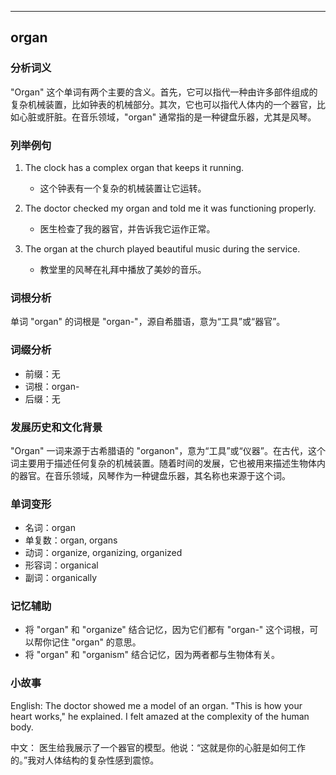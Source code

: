 
---------------
## organ
### 分析词义
"Organ" 这个单词有两个主要的含义。首先，它可以指代一种由许多部件组成的复杂机械装置，比如钟表的机械部分。其次，它也可以指代人体内的一个器官，比如心脏或肝脏。在音乐领域，"organ" 通常指的是一种键盘乐器，尤其是风琴。

### 列举例句
1. The clock has a complex organ that keeps it running.
   - 这个钟表有一个复杂的机械装置让它运转。

2. The doctor checked my organ and told me it was functioning properly.
   - 医生检查了我的器官，并告诉我它运作正常。

3. The organ at the church played beautiful music during the service.
   - 教堂里的风琴在礼拜中播放了美妙的音乐。

### 词根分析
单词 "organ" 的词根是 "organ-"，源自希腊语，意为“工具”或“器官”。

### 词缀分析
- 前缀：无
- 词根：organ-
- 后缀：无

### 发展历史和文化背景
"Organ" 一词来源于古希腊语的 "organon"，意为“工具”或“仪器”。在古代，这个词主要用于描述任何复杂的机械装置。随着时间的发展，它也被用来描述生物体内的器官。在音乐领域，风琴作为一种键盘乐器，其名称也来源于这个词。

### 单词变形
- 名词：organ
- 单复数：organ, organs
- 动词：organize, organizing, organized
- 形容词：organical
- 副词：organically

### 记忆辅助
- 将 "organ" 和 "organize" 结合记忆，因为它们都有 "organ-" 这个词根，可以帮你记住 "organ" 的意思。
- 将 "organ" 和 "organism" 结合记忆，因为两者都与生物体有关。

### 小故事
English:
The doctor showed me a model of an organ. "This is how your heart works," he explained. I felt amazed at the complexity of the human body.

中文：
医生给我展示了一个器官的模型。他说：“这就是你的心脏是如何工作的。”我对人体结构的复杂性感到震惊。

